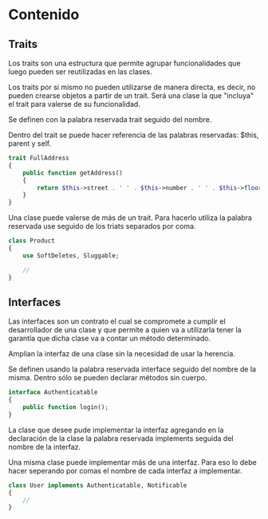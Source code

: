 # Contenido

## Traits

Los traits son una estructura que permite agrupar funcionalidades que luego pueden ser reutilizadas en las clases.

Los traits por si mismo no pueden utilizarse de manera directa, es decir, no pueden crearse objetos a partir de un trait. Será una clase la que "incluya" el trait para valerse de su funcionalidad.

Se definen con la palabra reservada trait seguido del nombre.

Dentro del trait se puede hacer referencia de las palabras reservadas: $this, parent y self.

```php
trait FullAddress
{
    public function getAddress()
    {
        return $this->street . ' ' . $this->number . ' ' . $this->floor . ' ' . $this->apartment;
    }
}
```

Una clase puede valerse de más de un trait. Para hacerlo utiliza la palabra reservada use seguido de los triats separados por coma.

```php
class Product
{
    use SoftDeletes, Sluggable;

    //
}
```

## Interfaces

Las interfaces son un contrato el cual se compromete a cumplir el desarrollador de una clase y que permite a quien va a utilizarla tener la garantía que dicha clase va a contar un método determinado.

Amplian la interfaz de una clase sin la necesidad de usar la herencia.

Se definen usando la palabra reservada interface seguido del nombre de la misma. Dentro sólo se pueden declarar métodos sin cuerpo.

```php
interface Authenticatable
{
    public function login();
}
```

La clase que desee pude implementar la interfaz agregando en la declaración de la clase la palabra reservada implements seguida del nombre de la interfaz.

Una misma clase puede implementar más de una interfaz. Para eso lo debe hacer seperando por comas el nombre de cada interfaz a implementar.

```php
class User implements Authenticatable, Notificable
{
    //
}
```

